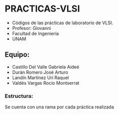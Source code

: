 # PRACTICAS-VLSI

- Códigos de las prácticas de laboratorio de VLSI.
- Profesor: Giovanni 
- Facultad de Ingeniería
- UNAM


## Equipo:
- Castillo Del Valle Gabriela Aideé
- Durán Romero José Arturo
- Landín Martínez Uri Raquel
- Valdés Vargas Rocío Montserrat

### Estructura:
Se cuenta con una rama por cada práctica realizada
